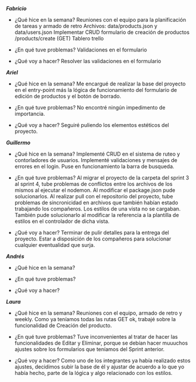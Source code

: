 ***Fabricio***

- ¿Qué hice en la semana?
    Reuniones con el equipo para la planificación de tareas y armado de retro 
    Archivos: data/products.json y data/users.json
    Implementar CRUD formulario de creación de productos /products/create (GET)
    Tablero trello

- ¿En qué tuve problemas?
    Validaciones en el formulario

- ¿Qué voy a hacer?
    Resolver las validaciones en el formulario


***Ariel***

- ¿Qué hice en la semana?
    Me encargué de realizar la base del proyecto en el entry-point más la lógica de funcionamiento del formulario de edición de productos y el botón de borrado.

- ¿En qué tuve problemas?
    No encontré ningún impedimento de importancia.

- ¿Qué voy a hacer?
    Seguiré puliendo los elementos estéticos del proyecto.


***Guillermo***

- ¿Qué hice en la semana?
    Implementé CRUD en el sistema de ruteo y contorladores de usuarios.
    Implementé validaciones y mensajes de errores en el login.
    Puse en funcionamiento la barra de busqueda.
    
- ¿En qué tuve problemas?
    Al migrar el proyecto de la carpeta del sprint 3 al sprint 4, tube problemas de conflictos entre los archivos de los mismos al ejecutar el nodemon. Al modificar el package.json pude solucionarlos. 
    Al realizar pull con el repositorio del proyecto, tube problemas de sincronicidad en archivos que también habían estado trabajando los compañeros. Los estilos de una vista no se cargaban. También pude solucionarlo al modificar la referencia a la plantilla de estilos en el controlador de dicha vista.

- ¿Qué voy a hacer?
    Terminar de pulir detalles para la entrega del proyecto. Estar a disposición de los compañeros para solucionar cualquier eventualidad que surja.


***Andrés***

- ¿Qué hice en la semana?
    

- ¿En qué tuve problemas?
    

- ¿Qué voy a hacer?
    


***Laura***

- ¿Qué hice en la semana?
    Reuniones con el equipo, armado de retro y weekly.
    Como ya teníamos todas las rutas GET ok, trabajé sobre la funcionalidad de Creación del producto.

- ¿En qué tuve problemas?
    Tuve inconvenientes al tratar de hacer las funcionalidades de Editar y Eliminar, porque se debían hacer muuuchos ajustes sobre los formularios que teníamos del Sprint anterior.

- ¿Qué voy a hacer?
    Como uno de los integrantes ya había realizado estos ajustes, decidimos subir la base de él y ajustar de acuerdo a lo que yo había hecho, parte de la lógica y algo relacionado con los estilos.
